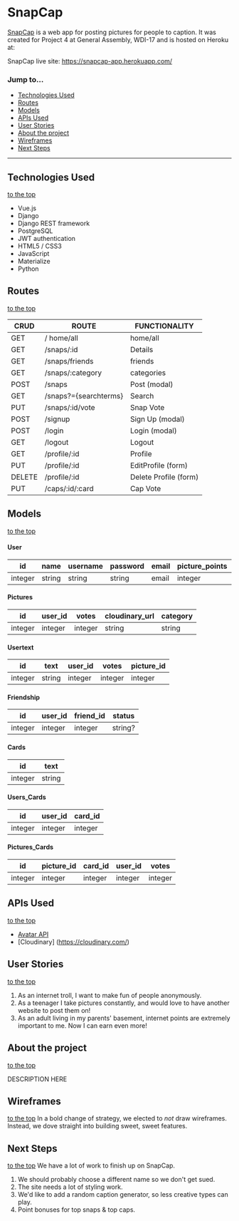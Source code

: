 # SnapCap

[SnapCap](http://) is a web app for posting pictures for people to caption. It was created for Project 4 at General Assembly, WDI-17 and is hosted on Heroku at:

SnapCap live site: https://snapcap-app.herokuapp.com/

### Jump to...

- [Technologies Used](https://github.com/WithoutATowel/SnapCap#technologies-used)
- [Routes](https://github.com/WithoutATowel/SnapCap#routes)
- [Models](https://github.com/WithoutATowel/SnapCap#models)
- [APIs Used](https://github.com/WithoutATowel/SnapCap#apis-used)
- [User Stories](https://github.com/WithoutATowel/SnapCap#user-stories)
- [About the project](https://github.com/WithoutATowel/SnapCap#about-the-project)
- [Wireframes](https://github.com/WithoutATowel/SnapCap#wireframes)
- [Next Steps](https://github.com/WithoutATowel/SnapCap#next-steps)

<!-- SnapCap Homepage
![SnapCap homepage](/readme-images/finished_homepage.png) -->

---
## Technologies Used
[to the top](https://github.com/WithoutATowel/SnapCap#snapcap)

- Vue.js
- Django
- Django REST framework
- PostgreSQL
- JWT authentication
- HTML5 / CSS3
- JavaScript
- Materialize
- Python



## Routes
[to the top](https://github.com/WithoutATowel/SnapCap#snapcap)

| CRUD   | ROUTE                  | FUNCTIONALITY
|--------|------------------------|-------------------------
| GET    | /	home/all            | home/all
| GET    | /snaps/:id             |	Details
| GET    | /snaps/friends         |	friends
| GET    | /snaps/:category       |	categories
| POST   | /snaps                 |	Post (modal)
| GET    | /snaps?={searchterms}  |	Search
| PUT    | /snaps/:id/vote        |	Snap Vote
| POST   | /signup                |	Sign Up (modal)
| POST   | /login                 |	Login (modal)
| GET    | /logout                |	Logout
| GET    | /profile/:id           |	Profile
| PUT    | /profile/:id           |	EditProfile (form)
| DELETE | /profile/:id           |	Delete Profile (form)
| PUT    | /caps/:id/:card        |	Cap Vote



## Models
[to the top](https://github.com/WithoutATowel/SnapCap#snapcap)

#### User
| id | name | username | password | email | picture_points | caption_points | profile_img | picture_votes | caption_points
| --- | --- | --- | --- | --- | --- | --- | --- | --- | ---
| integer | string | string | string | email | integer | integer | string | integer | integer

#### Pictures
| id | user_id | votes | cloudinary_url | category
| --- | --- | --- | --- | ---
| integer | integer | integer | string | string

#### Usertext
| id | text | user_id | votes | picture_id
| --- | --- | --- | --- | ---
| integer | string | integer | integer | integer

#### Friendship
| id | user_id | friend_id | status
| --- | --- | --- | ---
| integer | integer | integer | string?

#### Cards
| id | text
| --- | ---
| integer | string

#### Users_Cards
| id | user_id | card_id
| --- |  --- | ---
| integer | integer | integer

#### Pictures_Cards
| id | picture_id | card_id | user_id | votes
| --- | --- | --- | --- | ---
| integer | integer | integer | integer | integer


## APIs Used
[to the top](https://github.com/WithoutATowel/SnapCap#snapcap)
- [Avatar API](https://www.avatarapi.com)
- [Cloudinary] (https://cloudinary.com/)

## User Stories
[to the top](https://github.com/WithoutATowel/SnapCap#snapcap)

1. As an internet troll, I want to make fun of people anonymously.
2. As a teenager I take pictures constantly, and would love to have another website to post them on!
3. As an adult living in my parents' basement, internet points are extremely important to me. Now I can earn even more!

## About the project
[to the top](https://github.com/WithoutATowel/SnapCap#snapcap)

DESCRIPTION HERE

## Wireframes
[to the top](https://github.com/WithoutATowel/SnapCap#snapcap)
In a bold change of strategy, we elected to *not* draw wireframes. Instead, we dove straight into building sweet, sweet features.

## Next Steps
[to the top](https://github.com/WithoutATowel/SnapCap#snapcap)
We have a lot of work to finish up on SnapCap.
1. We should probably choose a different name so we don't get sued.
2. The site needs a lot of styling work.
3. We'd like to add a random caption generator, so less creative types can play.
4. Point bonuses for top snaps & top caps. 

<!-- # snapcap

> A Django - Vue.js project

## Build Setup

``` bash
# install dependencies
npm install

# serve with hot reload at localhost:8080
npm run dev

# build for production with minification
npm run build

# build for production and view the bundle analyzer report
npm run build --report

# run unit tests
npm run unit

# run all tests
npm test

# deploy
.deploy.sh
```

For a detailed explanation on how things work, check out the [guide](http://vuejs-templates.github.io/webpack/) and [docs for vue-loader](http://vuejs.github.io/vue-loader). -->
